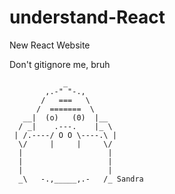 # understand-React
New React Website

Don't gitignore me, bruh

                _
            ,.-" "-.,
           /   ===   \
          /  =======  \
       __|  (o)   (0)  |__
      / _|    .---.    |_ \
     | /.----/ O O \----.\ |
      \/     |     |     \/
      |                   |
      |                   |
      |                   |
      _\   -.,_____,.-   /_ Sandra
